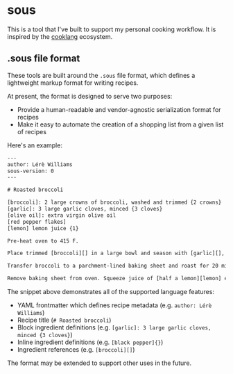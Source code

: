 # sous

This is a tool that I've built to support my personal cooking workflow. It is inspired by the [cooklang](https://cooklang.org) ecosystem. 

## .sous file format

These tools are built around the `.sous` file format, which defines a lightweight markup format for writing recipes.

At present, the format is designed to serve two purposes:

- Provide a human-readable and vendor-agnostic serialization format for recipes
- Make it easy to automate the creation of a shopping list from a given list of recipes

Here's an example:

```txt
---
author: Lérè Williams
sous-version: 0
---

# Roasted broccoli

[broccoli]: 2 large crowns of broccoli, washed and trimmed {2 crowns}
[garlic]: 3 large garlic cloves, minced {3 cloves}
[olive oil]: extra virgin olive oil
[red pepper flakes]
[lemon] lemon juice {1}

Pre-heat oven to 415 F.

Place trimmed [broccoli][] in a large bowl and season with [garlic][], [red pepper flakes][], [kosher salt]{} and freshly ground [black pepper]{}. Toss with [olive oil][] and mix until ingredients are well combined.

Transfer broccoli to a parchment-lined baking sheet and roast for 20 minutes, flipping broccoli halfway through to achieve an even char.

Remove baking sheet from oven. Squeeze juice of [half a lemon][lemon] evenly over the broccoli. Serve warm.
```

The snippet above demonstrates all of the supported language features:

- YAML frontmatter which defines recipe metadata (e.g. `author: Lérè Williams`)
- Recipe title (`# Roasted broccoli`)
- Block ingredient definitions (e.g. `[garlic]: 3 large garlic cloves, minced {3 cloves}`)
- Inline ingredient definitions (e.g. `[black pepper]{}`)
- Ingredient references (e.g. `[broccoli][]`)

The format may be extended to support other uses in the future.